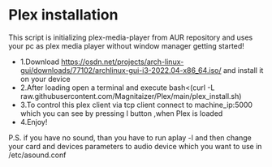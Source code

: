 # Plex installation
This script is initializing plex-media-player from AUR repository and uses your pc as plex media player without window manager getting started!
+ 1.Download https://osdn.net/projects/arch-linux-gui/downloads/77102/archlinux-gui-i3-2022.04-x86_64.iso/  and install it on your device
+ 2.After loading open a terminal and execute bash<(curl -L raw.githubusercontent.com/Magnitaizer/Plex/main/plex_install.sh)
+ 3.To control this plex client via tcp client connect to machine_ip:5000 which you can see by pressing I button ,when Plex is loaded
+ 4.Enjoy!

P.S. if you have no sound, than you have to run 
aplay -l
and then change your card and devices parameters to audio device which you want to use in /etc/asound.conf
